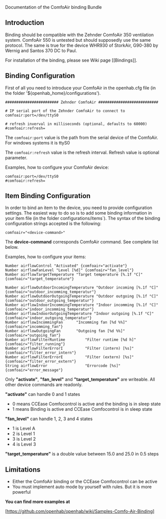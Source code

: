 Documentation of the ComfoAir binding Bundle

## Introduction

Binding should be compatible with the Zehnder ComfoAir 350 ventilation system. ComfoAir 550 is untested but should supposedly use the same protocol. The same is true for the device WHR930 of StorkAir, G90-380 by Wernig and Santos 370 DC to Paul.

For installation of the binding, please see Wiki page [[Bindings]].


## Binding Configuration

First of all you need to introduce your ComfoAir in the openhab.cfg file (in the folder '${openhab_home}/configurations').

    ######################## Zehnder ComfoAir ###########################
    
    # IP serial port of the Zehnder ComfoAir to connect to
    comfoair:port=/dev/ttyS0
    
    # refresh inverval in milliseconds (optional, defaults to 60000)
    #comfoair:refresh=

The `comfoair:port` value is the path from the serial device of the ComfoAir. For windows systems it is ttyS0

The `comfoair:refresh` value is the refresh interval. Refresh value is optional parameter.

Examples, how to configure your ComfoAir device:

    comfoair:port=/dev/ttyS0
    #comfoair:refresh=

## Item Binding Configuration

In order to bind an item to the device, you need to provide configuration settings. The easiest way to do so is to add some binding information in your item file (in the folder configurations/items`). The syntax of the binding configuration strings accepted is the following:

    comfoair="<device-command>"

The **device-command** corresponds ComfoAir command. See complete list below.

Examples, how to configure your items:

    Number airflowControl "Activated" {comfoair="activate"}
    Number airflowFanLevel "Level [%d]" {comfoair="fan_level"}
    Number airflowTargetTemperature "Target temperature [%.1f °C]" {comfoair="target_temperature"}
    
    Number airflowOutdoorIncomingTemperature "Outdoor incoming [%.1f °C]" {comfoair="outdoor_incomming_temperatur"}
    Number airflowOutdoorOutgoingTemperature "Outdoor outgoing [%.1f °C]" {comfoair="outdoor_outgoing_temperatur"}
    Number airflowIndoorIncommingTemperature "Indoor incomming [%.1f °C]" {comfoair="indoor_incomming_temperatur"}
    Number airflowIndoorOutgoingTemperature "Indoor outgoing [%.1f °C]" {comfoair="indoor_outgoing_temperatur"}
    Number airflowIncommingFan		"Incomming fan [%d %%]" {comfoair="incomming_fan"}
    Number airflowOutgoingFan		"Outgoing fan [%d %%]" {comfoair="outgoing_fan"}
    Number airflowFilterRuntime	        "Filter runtime [%d h]" {comfoair="filter_running"}
    Number airflowFilterErrorI	        "Filter (intern) [%s]" {comfoair="filter_error_intern"}
    Number airflowFilterErrorE	        "Filter (extern) [%s]" {comfoair="filter_error_extern"}
    String airflowError	                "Errorcode [%s]" {comfoair="error_message"}

Only **"activate"**, **"fan_level"** and **"target_temperature"** are writeable. All other device commands are readonly.

**"activate"** can handle 0 and 1 states
- 0 means CCEase Comfocontrol is active and the binding is in sleep state
- 1 means Binding is active and CCEase Comfocontrol is in sleep state

**"fan_level"** can handle 1, 2, 3 and 4 states
- 1 is Level A
- 2 is Level 1
- 3 is Level 2
- 4 is Level 3

**"target_temperature"** is a double value between 15.0 and 25.0 in 0.5 steps

## Limitations

- Either the ComfoAir binding or the CCEase Comfocontrol can be active
- You must implement auto mode by yourself with rules. But it is more powerful

**You can find more examples at**

[https://github.com/openhab/openhab/wiki/Samples-Comfo-Air-Binding]